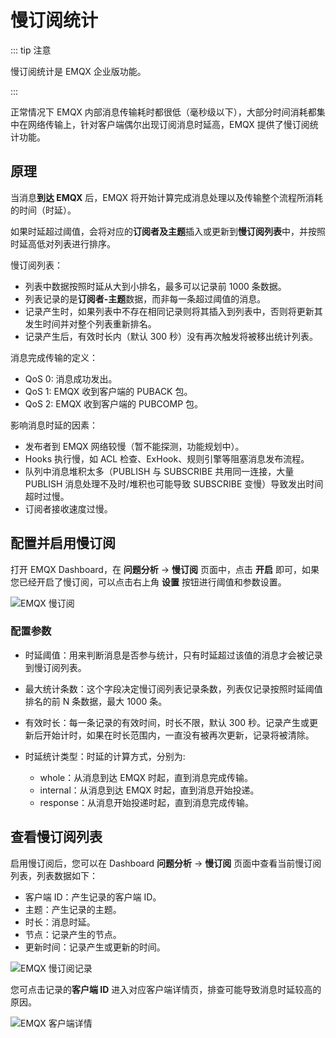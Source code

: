 # 慢订阅统计

::: tip 注意

慢订阅统计是 EMQX 企业版功能。

:::

正常情况下 EMQX 内部消息传输耗时都很低（毫秒级以下），大部分时间消耗都集中在网络传输上，针对客户端偶尔出现订阅消息时延高，EMQX 提供了慢订阅统计功能。

## 原理

当消息**到达 EMQX** 后，EMQX 将开始计算完成消息处理以及传输整个流程所消耗的时间（时延）。

如果时延超过阈值，会将对应的**订阅者及主题**插入或更新到**慢订阅列表**中，并按照时延高低对列表进行排序。

慢订阅列表：

- 列表中数据按照时延从大到小排名，最多可以记录前 1000 条数据。
- 列表记录的是**订阅者-主题**数据，而非每一条超过阈值的消息。
- 记录产生时，如果列表中不存在相同记录则将其插入到列表中，否则将更新其发生时间并对整个列表重新排名。
- 记录产生后，有效时长内（默认 300 秒）没有再次触发将被移出统计列表。

消息完成传输的定义：

- QoS 0: 消息成功发出。
- QoS 1: EMQX 收到客户端的 PUBACK 包。
- QoS 2: EMQX 收到客户端的 PUBCOMP 包。

影响消息时延的因素：

- 发布者到 EMQX 网络较慢（暂不能探测，功能规划中）。
- Hooks 执行慢，如 ACL 检查、ExHook、规则引擎等阻塞消息发布流程。
- 队列中消息堆积太多（PUBLISH 与 SUBSCRIBE 共用同一连接，大量 PUBLISH 消息处理不及时/堆积也可能导致 SUBSCRIBE 变慢）导致发出时间超时过慢。
- 订阅者接收速度过慢。

## 配置并启用慢订阅

<!-- TODO 补充配置文件配置方式，目前该方式有 BUG 暂时不在文档中提供。 -->

打开 EMQX Dashboard，在 **问题分析** -> **慢订阅** 页面中，点击 **开启** 即可，如果您已经开启了慢订阅，可以点击右上角 **设置** 按钮进行阈值和参数设置。

![EMQX 慢订阅](./assets/slow_subscribers_statistics_1.png)

### 配置参数
<!-- 
Stats Threshold
Maximum Number of Statistics
Eviction Time of Record
Stats Type:
    whole : The total time the delivery was completed
    internal : EMQX internal transfer time
    response : Client response time
 -->

- 时延阈值：用来判断消息是否参与统计，只有时延超过该值的消息才会被记录到慢订阅列表。

- 最大统计条数：这个字段决定慢订阅列表记录条数，列表仅记录按照时延阈值排名的前 N 条数据，最大 1000 条。

- 有效时长：每一条记录的有效时间，时长不限，默认 300 秒。记录产生或更新后开始计时，如果在时长范围内，一直没有被再次更新，记录将被清除。

- 时延统计类型：时延的计算方式，分别为:
  - whole：从消息到达 EMQX 时起，直到消息完成传输。
  - internal：从消息到达 EMQX 时起，直到消息开始投递。
  - response：从消息开始投递时起，直到消息完成传输。

## 查看慢订阅列表

启用慢订阅后，您可以在 Dashboard **问题分析** -> **慢订阅** 页面中查看当前慢订阅列表，列表数据如下：

- 客户端 ID：产生记录的客户端 ID。
- 主题：产生记录的主题。
- 时长：消息时延。
- 节点：记录产生的节点。
- 更新时间：记录产生或更新的时间。

![EMQX 慢订阅记录](./assets/slow_subscribers_statistics_3.png)

您可点击记录的**客户端 ID** 进入对应客户端详情页，排查可能导致消息时延较高的原因。

![EMQX 客户端详情](./assets/slow_subscribers_statistics_4.png)
